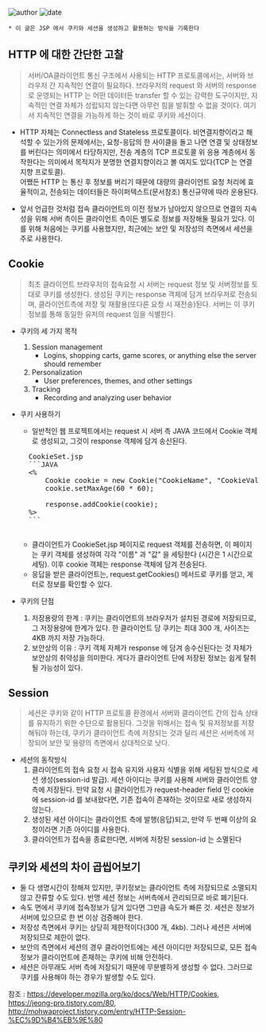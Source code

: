 ﻿
![author](https://img.shields.io/badge/author-daesungRa-lightgray.svg?style=flat-square)
![date](https://img.shields.io/badge/date-181231-lightgray.svg?style=flat-square)

	* 이 글은 JSP 에서 쿠키와 세션을 생성하고 활용하는 방식을 기록한다

## HTTP 에 대한 간단한 고찰

> 서버/OA클라이언트 통신 구조에서 사용되는 HTTP 프로토콜에서는, 서버와 브라우저 간 지속적인 연결이 필요하다. 브라우저의 request 와 서버의 response 로 운영되는 HTTP 는 어떤 데이터든 transfer 할 수 있는 강력한 도구이지만, 지속적인 연결 자체가 성립되지 않는다면 아무런 힘을 발휘할 수 없을 것이다. 여기서 지속적인 연결을 가능하게 하는 것이 바로 쿠키와 세션이다.

- HTTP 자체는 Connectless and Stateless 프로토콜이다. 비연결지향이라고 해석할 수 있는가의 문제에서는, 요청-응답의 한 사이클을 돌고 나면 연결 및 상태정보를 버린다는 의미에서 타당하지만, 전송 계층의 TCP 프로토콜 위 응용 계층에서 동작한다는 의미에서 목적지가 분명한 연결지향이라고 볼 여지도 있다(TCP 는 연결 지향 프로토콜).<br/>어쨌든 HTTP 는 통신 후 정보를 버리기 때문에 대량의 클라이언트 요청 처리에 효율적이고, 전송되는 데이터들은 하이퍼텍스트(문서참조) 통신규약에 따라 운용된다.

- 앞서 언급한 것처럼 접속 클라이언트의 이전 정보가 남아있지 않으므로 연결의 지속성을 위해 서버 측이든 클라이언트 측이든 별도로 정보를 저장해둘 필요가 있다. 이를 위해 처음에는 쿠키를 사용했지만, 최근에는 보안 및 저장성의 측면에서 세션을 주로 사용한다.

## Cookie

> 최초 클라이언트 브라우저의 접속요청 시 서버는 request 정보 및 서버정보를 토대로 쿠키를 생성한다. 생성된 쿠키는 response 객체에 담겨 브라우저로 전송되며, 클라이언트측에 저장 및 재활용(또다른 요청 시 재전송)된다. 서버는 이 쿠키정보를 통해 동일한 유저의 request 임을 식별한다.

- 쿠키의 세 가지 목적
	1. Session management
		* Logins, shopping carts, game scores, or anything else the server should remember
	2. Personalization
		* User preferences, themes, and other settings
	3. Tracking
		* Recording and analyzing user behavior

- 쿠키 사용하기

	* 일반적인 웹 프로젝트에서는 request 시 서버 측 JAVA 코드에서 Cookie 객체로 생성되고, 그것이 response 객체에 담겨 송신된다.

	<pre>
	CookieSet.jsp
	```JAVA
	<%
		Cookie cookie = new Cookie("CookieName", "CookieValue");
		cookie.setMaxAge(60 * 60);

		response.addCookie(cookie);
	%>
	```
	</pre>

	* 클라이언트가 CookieSet.jsp 페이지로 request 객체를 전송하면, 이 페이지는 쿠키 객체를 생성하여 각각 "이름" 과 "값" 을 세팅한다 (시간은 1 시간으로 세팅). 이후 cookie 객체는 response 객체에 담겨 전송된다.
	* 응답을 받은 클라이언트는, request.getCookies() 메서드로 쿠키를 얻고, 게터로 정보를 확인할 수 있다.

- 쿠키의 단점
	1. 저장용량의 한계	: 쿠키는 클라이언트의 브라우저가 설치된 경로에 저장되므로, 그 저장용량에 한계가 있다. 한 클라이언트 당 쿠키는 최대 300 개, 사이즈는 4KB 까지 저장 가능하다.
	2. 보안상의 이유	: 쿠키 객체 자체가 response 에 담겨 송수신된다는 것 자체가 보안상의 취약성을 의미한다. 게다가 클라이언트 단에 저장된 정보는 쉽게 탈취될 가능성이 있다.

## Session

> 세션은 쿠키와 같이 HTTP 프로토콜 환경에서 서버와 클라이언트 간의 접속 상태를 유지하기 위한 수단으로 활용된다. 그것을 위해서는 접속 및 유저정보를 저장해둬야 하는데, 쿠키가 클라이언트 측에 저장되는 것과 달리 세션은 서버측에 저장되어 보안 및 용량의 측면에서 상대적으로 낫다.

- 세션의 동작방식
	1. 클라이언트의 접속 요청 시 접속 유지와 사용자 식별을 위해 세팅된 방식으로 세션 생성(session-id 발급). 세션 아이디는 쿠키를 사용해 서버와 클라이언트 양측에 저장된다. 만약 요청 시 클라이언트가 request-header field 인 cookie 에 session-id 를 보내왔다면, 기존 접속이 존재하는 것이므로 새로 생성하지 않는다.
	2. 생성된 세션 아이디는 클라이언트 측에 발행(응답)되고, 만약 두 번째 이상의 요청이라면 기존 아이디를 사용한다.
	3. 클라이언트가 접속을 종료한다면, 서버에 저장된 session-id 는 소멸된다

## 쿠키와 세션의 차이 곱씹어보기

- 둘 다 생명시간이 정해져 있지만, 쿠키정보는 클라이언트 측에 저장되므로 소멸되지 않고 잔류할 수도 있다. 반명 세션 정보는 서버측에서 관리되므로 바로 폐기된다.
- 속도 면에서 쿠키에 접속정보가 담겨 있다면 그만큼 속도가 빠른 것. 세션은 정보가 서버에 있으므로 한 번 이상 검증해야 한다.
- 저장성 측면에서 쿠키는 상당히 제한적이다(300 개, 4kb). 그러나 세션은 서버에 저장되므로 제한이 없다.
- 보안의 측면에서 세션의 경우 클라이언트에는 세션 아이디만 저장되므로, 모든 접속정보가 클라이언트에 존재하는 쿠키에 비해 안전하다.
- 세션은 아무래도 서버 측에 저장되기 때문에 무분별하게 생성할 수 없다. 그러므로 쿠키를 사용해야 하는 경우가 발생할 수도 있다.



참조 : <https://developer.mozilla.org/ko/docs/Web/HTTP/Cookies>, <https://jeong-pro.tistory.com/80>, <http://mohwaproject.tistory.com/entry/HTTP-Session-%EC%9D%B4%EB%9E%80>




